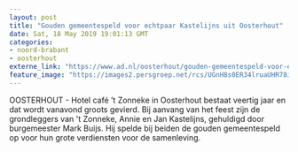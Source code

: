 ```yaml
---
layout: post
title: "Gouden gemeentespeld voor echtpaar Kastelijns uit Oosterhout"
date: Sat, 18 May 2019 19:01:13 GMT
categories: 
- noord-brabant 
- oosterhout 
externe_link: "https://www.ad.nl/oosterhout/gouden-gemeentespeld-voor-echtpaar-kastelijns-uit-oosterhout~a5e977d3/"
feature_image: "https://images2.persgroep.net/rcs/UGnH8s0ER34lruaUHR78i3480C0/diocontent/108261445/_fitwidth/400/?appId=21791a8992982cd8da851550a453bd7f&quality=0.7"
---
```


OOSTERHOUT - Hotel café ’t Zonneke in Oosterhout bestaat veertig jaar en dat wordt vanavond groots gevierd. Bij aanvang van het feest zijn de grondleggers van 't Zonneke, Annie en Jan Kastelijns, gehuldigd door burgemeester Mark Buijs. Hij spelde bij beiden de gouden gemeentespeld op voor hun grote verdiensten voor de samenleving.
